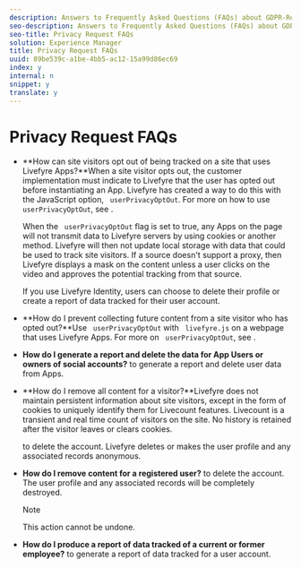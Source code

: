 ```yaml
---
description: Answers to Frequently Asked Questions (FAQs) about GDPR-Ready Privacy Requests.
seo-description: Answers to Frequently Asked Questions (FAQs) about GDPR-Ready Privacy Requests.
seo-title: Privacy Request FAQs
solution: Experience Manager
title: Privacy Request FAQs
uuid: 89be539c-a1be-4bb5-ac12-15a99d86ec69
index: y
internal: n
snippet: y
translate: y
---
```


# Privacy Request FAQs


* **How can site visitors opt out of being tracked on a site that uses Livefyre Apps?**When a site visitor opts out, the customer implementation must indicate to Livefyre that the user has opted out before instantiating an App. Livefyre has created a way to do this with the JavaScript option, ` userPrivacyOptOut`. For more on how to use ` userPrivacyOptOut`, see [](../c_gdpr_compliance/c_userprivacyoptout.md#c_userprivacyoptout).

  When the ` userPrivacyOptOut` flag is set to true, any Apps on the page will not transmit data to Livefyre servers by using cookies or another method. Livefyre will then not update local storage with data that could be used to track site visitors. If a source doesn't support a proxy, then Livefyre displays a mask on the content unless a user clicks on the video and approves the potential tracking from that source.

  If you use Livefyre Identity, users can choose to delete their profile or create a report of data tracked for their user account.

* **How do I prevent collecting future content from a site visitor who has opted out?**Use ` userPrivacyOptOut` with ` livefyre.js` on a webpage that uses Livefyre Apps. For more on ` userPrivacyOptOut`, see [](../c_gdpr_compliance/c_userprivacyoptout.md#c_userprivacyoptout).

* **How do I generate a report and delete the data for App Users or owners of social accounts?**[](../c_gdpr_compliance/c_privacy_requests.md#c_privacy_requests) to generate a report and delete user data from Apps.

* **How do I remove all content for a visitor?**Livefyre does not maintain persistent information about site visitors, except in the form of cookies to uniquely identify them for Livecount features. Livecount is a transient and real time count of visitors on the site. No history is retained after the visitor leaves or clears cookies. 

  [](../c_gdpr_compliance/c_privacy_requests.md#c_privacy_requests) to delete the account. Livefyre deletes or makes the user profile and any associated records anonymous. 

* **How do I remove content for a registered user?**[](../c_gdpr_compliance/c_privacy_requests.md#c_privacy_requests) to delete the account. The user profile and any associated records will be completely destroyed. 
  >[!NOTE]
  >
  >This action cannot be undone.


* **How do I produce a report of data tracked of a current or former employee?**[](../c_gdpr_compliance/c_view_a_privacy_report.md#c_view_a_privacy_report) to generate a report of data tracked for a user account.

